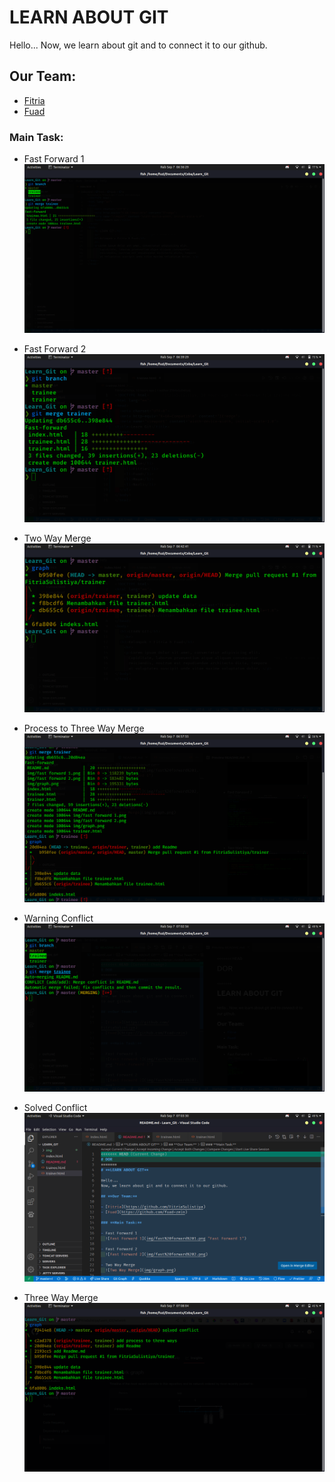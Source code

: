 # **LEARN ABOUT GIT**

Hello...
Now, we learn about git and to connect it to our github.

## **Our Team:**

- [Fitria](https://github.com/FitriaSulistiya)
- [Fuad](https://github.com/fuad-zein)

### **Main Task:**

- Fast Forward 1
  ![Fast Forward 1](img/fast%20forward%201.png "Fast Forward 1")

- Fast Forward 2
  ![Fast Forward 2](img/fast%20forward%202.png)

- Two Way Merge
  ![Two Way Merge](img/graph.png)

- Process to Three Way Merge
  ![Process to Three Way Merge](img/proses%20graph.png)

- Warning Conflict
  ![Warning Conflict](img/Warning%20Conflict%20in%20Command%20Line.png)

- Solved Conflict
  ![Solved Conflict](/img/Conflict.png)

- Three Way Merge
  ![Three Way Merge](/img/three%20way%20merge.png)
